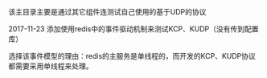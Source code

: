 
该主目录主要是通过其它组件连测试自己使用的基于UDP的协议

2017-11-23
添加使用redis中的事件驱动机制来测试KCP、KUDP（没有传到配置库）

选择该事件模型的理由：redis的主服务是单线程的，而开发的KCP、KUDP协议都需要采用单线程来处理。
